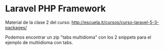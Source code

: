 # Laravel PHP Framework

Material de la clase 2 del curso:  http://escuela.it/cursos/curso-laravel-5-3-packages/

Podemos encontrar un zip "tabs multidioma" con los 2 snippets para el ejemplo de multiidioma con tabs.